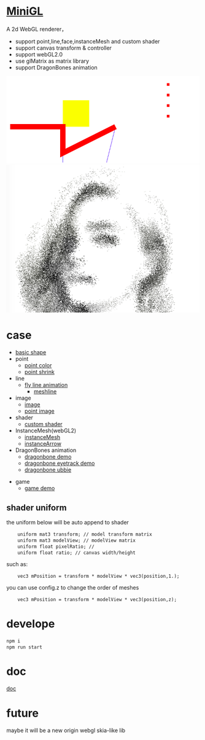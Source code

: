 # [MiniGL](https://mizy.github.io/MiniGL)
A 2d WebGL renderer，
+ support point,line,face,instanceMesh and custom shader
+ support canvas transform & controller
+ support webGL2.0
+ use glMatrix as matrix library
+ support DragonBones animation
 
![](./demo.png)
![](./snapshot2.png)

# case
+ [basic shape](https://mizy.github.io/MiniGL/demo/main.html)
+ point
	* [point color](https://mizy.github.io/MiniGL/demo/points/points.html)
	* [point shrink](https://mizy.github.io/MiniGL/demo/points/shrink.html)
+ line
  * [fly line animation](https://mizy.github.io/MiniGL/demo/line/flyline.html)
	* [meshline](https://mizy.github.io/MiniGL/demo/line/meshline.html)
+ image
	* [image](https://mizy.github.io/MiniGL/demo/image/image.html)
	* [point image](https://mizy.github.io/MiniGL/demo/points/imagePoints.html)
+ shader
	* [custom shader](https://mizy.github.io/MiniGL/demo/customShader/transform.html)
+ InstanceMesh(webGL2)
	* [instanceMesh](https://mizy.github.io/MiniGL/demo/instanceMesh/instance.html)
  * [instanceArrow](https://mizy.github.io/MiniGL/demo/arrow/arrow.html)
+ DragonBones animation
	* [dragonbone demo](https://mizy.github.io/MiniGL/demo/dragonBones/iron.html)
  * [dragonbone eyetrack demo](https://mizy.github.io/MiniGL/demo/dragonBones/eyetrack.html)
  * [dragonbone ubbie](https://mizy.github.io/MiniGL/demo/dragonBones/ubbie.html)
* game
  * [game demo](https://mizy.github.io/MiniGL/demo/games/run.html)

## shader uniform
the uniform below will be auto append to shader
```
    uniform mat3 transform; // model transform matrix
    uniform mat3 modelView; // modelView matrix
    uniform float pixelRatio; //
    uniform float ratio; // canvas width/height
```
such as:
```
    vec3 mPosition = transform * modelView * vec3(position,1.);
```
you can use config.z to change the order of meshes
```
    vec3 mPosition = transform * modelView * vec3(position,z);
```

# develope
```
npm i
npm run start
```
# doc
[doc](https://mizy.github.io/MiniGL/docs/index.html)

# future
maybe it will be a new origin webgl skia-like lib
